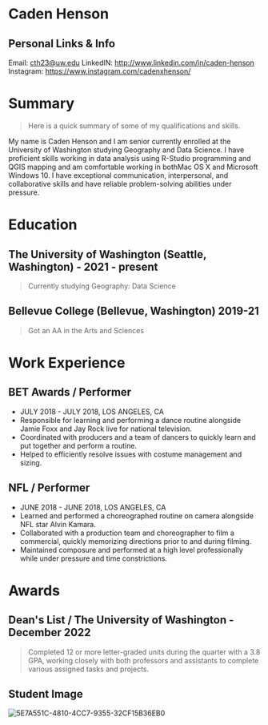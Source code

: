 # Caden Henson

## Personal Links & Info
Email: cth23@uw.edu
LinkedIN: http://www.linkedin.com/in/caden-henson
Instagram: https://www.instagram.com/cadenxhenson/

# Summary
> Here is a quick summary of some of my qualifications and skills.

My name is Caden Henson and I am senior currently enrolled at the University of Washington studying Geography and Data Science. I have proficient skills working in data analysis
using R-Studio programming and QGIS mapping and am comfortable working in bothMac OS X and Microsoft Windows 10. I have exceptional communication, interpersonal, and collaborative skills and have reliable problem-solving abilities under pressure. 


# Education 

## The University of Washington (Seattle, Washington) - 2021 - present
> Currently studying Geography: Data Science

## Bellevue College (Bellevue, Washington) 2019-21
> Got an AA in the Arts and Sciences

# Work Experience

## BET Awards / Performer
* JULY 2018 - JULY 2018,  LOS ANGELES, CA
* Responsible for learning and performing a dance routine alongside Jamie Foxx and Jay Rock live for national television.
* Coordinated with producers and a team of dancers to quickly learn and put together and perform a routine.
* Helped to efficiently resolve issues with costume management and sizing.

## NFL / Performer
* JUNE 2018 - JUNE 2018,  LOS ANGELES, CA
* Learned and performed a choreographed routine on camera alongside NFL star Alvin Kamara.
* Collaborated with a production team and choreographer to film a commercial, quickly memorizing directions prior to and during filming.
* Maintained composure and performed at a high level professionally while under pressure and time constrictions.

# Awards

## Dean's List / The University of Washington - December 2022
> Completed 12 or more letter-graded units during the quarter with a 3.8 GPA, working closely with both professors and assistants to complete various assigned tasks and projects.

## Student Image
![5E7A551C-4810-4CC7-9355-32CF15B36EB0](https://github.com/CadenTY/CadenTY.github.io/assets/97286724/913f128e-dafb-4102-a7a5-214da2434b48)



